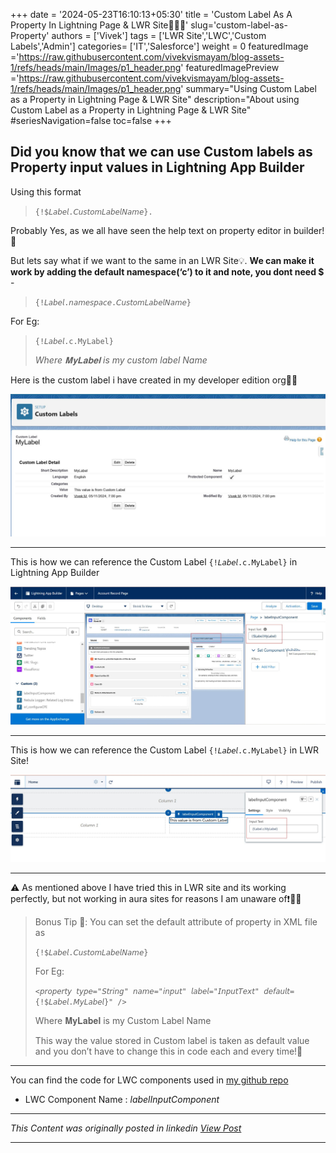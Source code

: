 +++
date = '2024-05-23T16:10:13+05:30'
title = 'Custom Label As A Property In Lightning Page & LWR Site🔖🔖🔖'
slug='custom-label-as-Property'
authors = ['Vivek']
tags = ['LWR Site','LWC','Custom Labels','Admin']
categories= ['IT','Salesforce']
weight = 0
featuredImage ='https://raw.githubusercontent.com/vivekvismayam/blog-assets-1/refs/heads/main/Images/p1_header.png'
featuredImagePreview ='https://raw.githubusercontent.com/vivekvismayam/blog-assets-1/refs/heads/main/Images/p1_header.png'
summary="Using Custom Label as a Property in Lightning Page & LWR Site"
description="About using Custom Label as a Property in Lightning Page & LWR Site"
#seriesNavigation=false
toc=false
+++
&nbsp;  
 
## Did you know that we can use Custom labels as Property input values in Lightning App Builder 

Using this format

> ```{!$𝘓𝘢𝘣𝘦𝘭.𝘊𝘶𝘴𝘵𝘰𝘮𝘓𝘢𝘣𝘦𝘭𝘕𝘢𝘮𝘦}. ```


Probably Yes, as we all have seen the help text on property editor in builder! 🔖
 
But lets say what if we want to the same in an LWR Site💡. **We can make it work by adding the default namespace(‘c’) to it and note, you dont need $** - 
> ```{!𝘓𝘢𝘣𝘦𝘭.𝘯𝘢𝘮𝘦𝘴𝘱𝘢𝘤𝘦.𝘊𝘶𝘴𝘵𝘰𝘮𝘓𝘢𝘣𝘦𝘭𝘕𝘢𝘮𝘦}```

For Eg:
>```{!𝘓𝘢𝘣𝘦𝘭.c.MyLabel}```
>
>*Where 𝐌𝐲𝐋𝐚𝐛𝐞𝐥 is my custom label Name*


 Here is the custom label i have created in my developer edition org👨‍💻


![Image 3](https://raw.githubusercontent.com/vivekvismayam/blog-assets-1/refs/heads/main/Images/p1_3.jpg)


***

This is how we can reference the Custom Label ```{!𝘓𝘢𝘣𝘦𝘭.c.MyLabel}``` in Lightning App Builder


![Image 2](https://raw.githubusercontent.com/vivekvismayam/blog-assets-1/refs/heads/main/Images/p1_1.jpg)


***


This is how we can reference the Custom Label ```{!𝘓𝘢𝘣𝘦𝘭.c.MyLabel}``` in LWR Site!


![Image 2](https://raw.githubusercontent.com/vivekvismayam/blog-assets-1/refs/heads/main/Images/p1_2.jpg)

***
 
⚠ As mentioned above I have tried this in LWR site and its working perfectly, but not working in aura sites for reasons I am unaware of❗🤷‍♂️

>Bonus Tip 🎯: You can set the default attribute of property in XML file as 
>
>  ```{!$𝘓𝘢𝘣𝘦𝘭.𝘊𝘶𝘴𝘵𝘰𝘮𝘓𝘢𝘣𝘦𝘭𝘕𝘢𝘮𝘦}```
>
>For Eg:
>
>```<𝘱𝘳𝘰𝘱𝘦𝘳𝘵𝘺 𝘵𝘺𝘱𝘦="𝘚𝘵𝘳𝘪𝘯𝘨" 𝘯𝘢𝘮𝘦="𝘪𝘯𝘱𝘶𝘵" 𝘭𝘢𝘣𝘦𝘭="𝘐𝘯𝘱𝘶𝘵𝘛𝘦𝘹𝘵" 𝘥𝘦𝘧𝘢𝘶𝘭𝘵={!$𝘓𝘢𝘣𝘦𝘭.𝘔𝘺𝘓𝘢𝘣𝘦𝘭}" />```
>
>Where 𝐌𝐲𝐋𝐚𝐛𝐞𝐥 is my Custom Label Name 
>
>This way the value stored in Custom label is taken as default value and you don’t have to change this in code each and every time!🚀

***


You can find the code for LWC components used in [my github repo](https://github.com/vivekvismayam/Demo)
- LWC Component Name : *labelInputComponent*

***

*This Content was originally posted in linkedin [View Post](https://www.linkedin.com/posts/vivekvismayam_lwc-property-builder-activity-7259568748183879680-WEhL?utm_source=social_share_send&utm_medium=member_desktop_web&rcm=ACoAAA_bVqsB5ZA6FQt9Rk3q8WfamtkMsTNLxRo)*

***